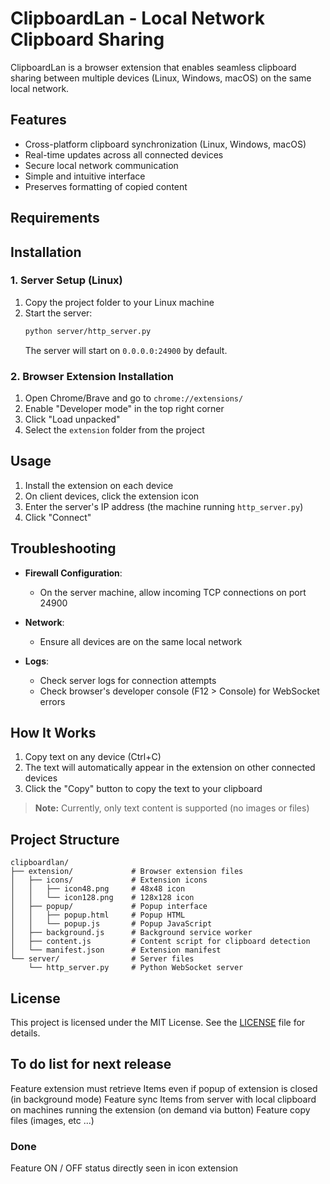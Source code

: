 # ClipboardLan - Local Network Clipboard Sharing

ClipboardLan is a browser extension that enables seamless clipboard sharing between multiple devices (Linux, Windows, macOS) on the same local network.

## Features

- Cross-platform clipboard synchronization (Linux, Windows, macOS)
- Real-time updates across all connected devices
- Secure local network communication
- Simple and intuitive interface
- Preserves formatting of copied content
## Requirements


## Installation
### 1. Server Setup (Linux)

1. Copy the project folder to your Linux machine
2. Start the server:
   ```bash
   python server/http_server.py
   ```
   The server will start on `0.0.0.0:24900` by default.

### 2. Browser Extension Installation

1. Open Chrome/Brave and go to `chrome://extensions/`
2. Enable "Developer mode" in the top right corner
3. Click "Load unpacked"
4. Select the `extension` folder from the project

## Usage

1. Install the extension on each device
2. On client devices, click the extension icon
3. Enter the server's IP address (the machine running `http_server.py`)
4. Click "Connect"

## Troubleshooting

- **Firewall Configuration**:
  - On the server machine, allow incoming TCP connections on port 24900

- **Network**:
  - Ensure all devices are on the same local network

- **Logs**:
  - Check server logs for connection attempts
  - Check browser's developer console (F12 > Console) for WebSocket errors

## How It Works

1. Copy text on any device (Ctrl+C)
2. The text will automatically appear in the extension on other connected devices
3. Click the "Copy" button to copy the text to your clipboard

> **Note:** Currently, only text content is supported (no images or files)

## Project Structure

```
clipboardlan/
├── extension/             # Browser extension files
│   ├── icons/             # Extension icons
│   │   ├── icon48.png     # 48x48 icon
│   │   └── icon128.png    # 128x128 icon
│   ├── popup/             # Popup interface
│   │   ├── popup.html     # Popup HTML
│   │   └── popup.js       # Popup JavaScript
│   ├── background.js      # Background service worker
│   ├── content.js         # Content script for clipboard detection
│   └── manifest.json      # Extension manifest
└── server/                # Server files
    └── http_server.py     # Python WebSocket server
```

## License

This project is licensed under the MIT License. See the [LICENSE](LICENSE) file for details.

## To do list for next release
Feature extension must retrieve Items even if popup of extension is closed (in background mode)
Feature sync Items from server with local clipboard on machines running the extension (on demand via button)
Feature copy files (images, etc ...)

### Done
Feature ON / OFF status directly seen in icon extension
